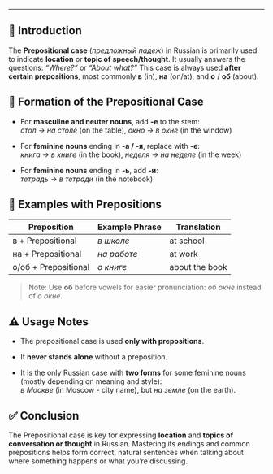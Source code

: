 
---
## 📍 Introduction

The **Prepositional case** (_предложный падеж_) in Russian is primarily used to indicate **location** or **topic of speech/thought**. It usually answers the questions: _“Where?”_ or _“About what?”_ This case is always used **after certain prepositions**, most commonly **в** (in), **на** (on/at), and **о** / **об** (about).

## 📘 Formation of the Prepositional Case

- For **masculine and neuter nouns**, add **-е** to the stem:  
    _стол → на столе_ (on the table), _окно → в окне_ (in the window)
    
- For **feminine nouns** ending in **-а / -я**, replace with **-е**:  
    _книга → в книге_ (in the book), _неделя → на неделе_ (in the week)
    
- For **feminine nouns** ending in **-ь**, add **-и**:  
    _тетрадь → в тетради_ (in the notebook)
    

## 🧾 Examples with Prepositions

|Preposition|Example Phrase|Translation|
|---|---|---|
|в + Prepositional|_в школе_|at school|
|на + Prepositional|_на работе_|at work|
|о/об + Prepositional|_о книге_|about the book|

> Note: Use **об** before vowels for easier pronunciation: _об окне_ instead of _о окне_.

## ⚠️ Usage Notes

- The prepositional case is used **only with prepositions**.
    
- It **never stands alone** without a preposition.
    
- It is the only Russian case with **two forms** for some feminine nouns (mostly depending on meaning and style):  
    _в Москве_ (in Moscow - city name), but _на земле_ (on the earth).
    

## ✅ Conclusion

The Prepositional case is key for expressing **location** and **topics of conversation or thought** in Russian. Mastering its endings and common prepositions helps form correct, natural sentences when talking about where something happens or what you’re discussing.